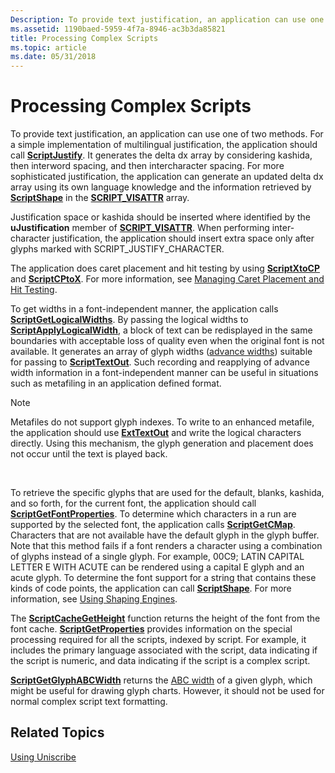 ```yaml
---
Description: To provide text justification, an application can use one of two methods.
ms.assetid: 1190baed-5959-4f7a-8946-ac3b3da85821
title: Processing Complex Scripts
ms.topic: article
ms.date: 05/31/2018
---
```


# Processing Complex Scripts

To provide text justification, an application can use one of two methods. For a simple implementation of multilingual justification, the application should call [**ScriptJustify**](/windows/desktop/api/Usp10/nf-usp10-scriptjustify). It generates the delta dx array by considering kashida, then interword spacing, and then intercharacter spacing. For more sophisticated justification, the application can generate an updated delta dx array using its own language knowledge and the information retrieved by [**ScriptShape**](/windows/desktop/api/Usp10/nf-usp10-scriptshape) in the [**SCRIPT\_VISATTR**](/windows/win32/api/usp10/ns-usp10-script_visattr) array.

Justification space or kashida should be inserted where identified by the **uJustification** member of [**SCRIPT\_VISATTR**](/windows/win32/api/usp10/ns-usp10-script_visattr). When performing inter-character justification, the application should insert extra space only after glyphs marked with SCRIPT\_JUSTIFY\_CHARACTER.

The application does caret placement and hit testing by using [**ScriptXtoCP**](/windows/desktop/api/Usp10/nf-usp10-scriptxtocp) and [**ScriptCPtoX**](/windows/desktop/api/Usp10/nf-usp10-scriptcptox). For more information, see [Managing Caret Placement and Hit Testing](managing-caret-placement-and-hit-testing.md).

To get widths in a font-independent manner, the application calls [**ScriptGetLogicalWidths**](/windows/desktop/api/Usp10/nf-usp10-scriptgetlogicalwidths). By passing the logical widths to [**ScriptApplyLogicalWidth**](/windows/desktop/api/Usp10/nf-usp10-scriptapplylogicalwidth), a block of text can be redisplayed in the same boundaries with acceptable loss of quality even when the original font is not available. It generates an array of glyph widths ([advance widths](uniscribe-glossary.md)) suitable for passing to [**ScriptTextOut**](/windows/desktop/api/Usp10/nf-usp10-scripttextout). Such recording and reapplying of advance width information in a font-independent manner can be useful in situations such as metafiling in an application defined format.

> [!Note]  
> Metafiles do not support glyph indexes. To write to an enhanced metafile, the application should use [**ExtTextOut**](https://msdn.microsoft.com/en-us/library/Dd162713(v=VS.85).aspx) and write the logical characters directly. Using this mechanism, the glyph generation and placement does not occur until the text is played back.

 

To retrieve the specific glyphs that are used for the default, blanks, kashida, and so forth, for the current font, the application should call [**ScriptGetFontProperties**](/windows/desktop/api/Usp10/nf-usp10-scriptgetfontproperties). To determine which characters in a run are supported by the selected font, the application calls [**ScriptGetCMap**](/windows/desktop/api/Usp10/nf-usp10-scriptgetcmap). Characters that are not available have the default glyph in the glyph buffer. Note that this method fails if a font renders a character using a combination of glyphs instead of a single glyph. For example, 00C9; LATIN CAPITAL LETTER E WITH ACUTE can be rendered using a capital E glyph and an acute glyph. To determine the font support for a string that contains these kinds of code points, the application can call [**ScriptShape**](/windows/desktop/api/Usp10/nf-usp10-scriptshape). For more information, see [Using Shaping Engines](using-shaping-engines.md).

The [**ScriptCacheGetHeight**](/windows/desktop/api/Usp10/nf-usp10-scriptcachegetheight) function returns the height of the font from the font cache. [**ScriptGetProperties**](/windows/desktop/api/Usp10/nf-usp10-scriptgetproperties) provides information on the special processing required for all the scripts, indexed by script. For example, it includes the primary language associated with the script, data indicating if the script is numeric, and data indicating if the script is a complex script.

[**ScriptGetGlyphABCWidth**](/windows/desktop/api/Usp10/nf-usp10-scriptgetglyphabcwidth) returns the [ABC width](uniscribe-glossary.md) of a given glyph, which might be useful for drawing glyph charts. However, it should not be used for normal complex script text formatting.

## Related Topics

[Using Uniscribe](using-uniscribe.md)


 

 



